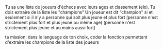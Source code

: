 Tu as une liste de joueurs d'échecs avec leurs ages et classement (elo).
Tu dois extraire de la liste les "champions"
Un joueur est dit "champion" si et seulement si il n'y a personne qui soit plus jeune et plus fort
(personne n'est strictement plus fort et plus jeune ou même age)
(personne n'est strictement plus jeune et au moins aussi fort)

ta mission: dans le language de ton choix, coder la fonction permettant d'extraire les champions de la liste des joueurs
